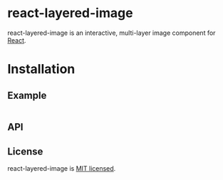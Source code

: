 # react-layered-image

react-layered-image is an interactive, multi-layer image component for
[React](https://reactjs.org/).

# Installation

## Example

```ts
```

## API

## License

react-layered-image is [MIT licensed](./LICENSE).

